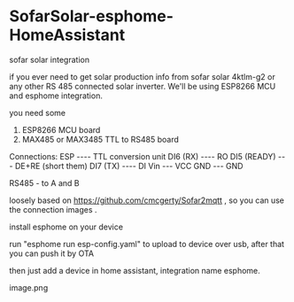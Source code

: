 # SofarSolar-esphome-HomeAssistant
sofar solar integration

if you ever need to get solar production info from sofar solar 4ktlm-g2 or any other RS 485 connected solar inverter. We'll be using ESP8266 MCU and esphome integration. 

you need some 
1) ESP8266 MCU board
2) MAX485 or MAX3485 TTL to RS485 board


Connections:
ESP ---- TTL conversion unit
DI6 (RX) ---- RO
DI5 (READY) --- DE+RE (short them)
DI7 (TX)   ---- DI
Vin --- VCC
GND --- GND

RS485 - to A and B

loosely based on https://github.com/cmcgerty/Sofar2mqtt , so  you can use the connection images .

install esphome on your device

run "esphome run esp-config.yaml" to upload to device over usb, after that you can push it by OTA

then just add a device in home assistant, integration name esphome.

image.png

